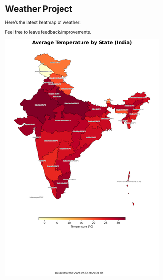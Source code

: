 # Weather Project

Here’s the latest heatmap of weather:

Feel free to leave feedback/improvements.

![India Heatmap](docs/assets/india_heatmap.png?v=D2979A)
